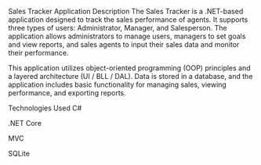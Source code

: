 Sales Tracker Application
Description
The Sales Tracker is a .NET-based application designed to track the sales performance of agents. It supports three types of users: Administrator, Manager, and Salesperson. The application allows administrators to manage users, managers to set goals and view reports, and sales agents to input their sales data and monitor their performance.

This application utilizes object-oriented programming (OOP) principles and a layered architecture (UI / BLL / DAL). Data is stored in a database, and the application includes basic functionality for managing sales, viewing performance, and exporting reports.

Technologies Used
C#

.NET Core

MVC

SQLite
